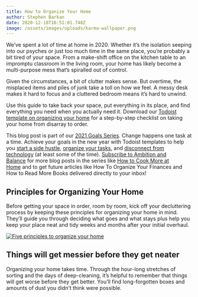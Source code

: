 ```yaml
---
title: How to Organize Your Home
author: Stephen Barkan
date: 2020-12-18T16:51:01.748Z
image: /assets/images/uploads/karma-wallpaper.png
---
```

We’ve spent a lot of time at home in 2020. Whether it’s the isolation seeping into our psyches or just too much time in the same place, you’re probably a bit tired of your space. From a make-shift office on the kitchen table to an impromptu classroom in the living room, your home has likely become a multi-purpose mess that’s spiralled out of control.

Given the circumstances, a bit of clutter makes sense. But overtime, the misplaced items and piles of junk take a toll on how we feel. A messy desk makes it hard to focus and a cluttered bedroom means it’s hard to unwind.

Use this guide to take back your space, put everything in its place, and find everything you need when you actually need it. Download our [Todoist template on organizing your home](https://todoist.com/templates/2021-goals/organize-your-home) for a step-by-step checklist on taking your home from disarray to order.

This blog post is part of our [2021 Goals Series](https://blog.doist.com/2021-goals-templates/). Change happens one task at a time. Achieve your goals in the new year with Todoist templates to help you [start a side hustle](https://todoist.com/templates/2021-goals/side-hustle), [organize your tasks](https://todoist.com/templates/2021-goals/task-management), and [disconnect from technology](https://todoist.com/templates/2021-goals/digital-detox-self-care) (at least some of the time). [Subscribe to Ambition and Balance](https://blog.doist.com/?_ga=2.112154116.1830745101.1606856438-1286722137.1591658847#subscribe) for more blog posts in the series like [How to Cook More at Home](https://blog.doist.com/cooking-at-home/) and to get future articles like How To Organize Your Finances and How to Read More Books delivered directly to your inbox!

## Principles for Organizing Your Home

Before getting your space in order, room by room, kick off your decluttering process by keeping these principles for organizing your home in mind. They’ll guide you through deciding what goes and what stays plus help you keep your place neat and tidy weeks and months after your initial overhaul.

[![Five principles to organize your home](https://25r4fj22vjh18a4i91qamh06-wpengine.netdna-ssl.com/wp-content/uploads/2020/12/blog_organize-your-home_1.png)](https://25r4fj22vjh18a4i91qamh06-wpengine.netdna-ssl.com/wp-content/uploads/2020/12/blog_organize-your-home_1.png)

## Things will get messier before they get neater

Organizing your home takes time. Through the hour-long stretches of sorting and the days of deep-cleaning, it’s helpful to remember that things will get worse before they get better. You’ll find long-forgotten boxes and amounts of dust you didn’t think were possible.
